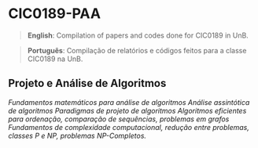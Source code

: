 # CIC0189-PAA

> **English**: Compilation of papers and codes done for CIC0189 in UnB.

> **Português**: Compilação de relatórios e códigos feitos para a classe CIC0189 na UnB.

## Projeto e Análise de Algoritmos

*Fundamentos matemáticos para análise de algoritmos Análise assintótica de algoritmos Paradigmas de projeto de algoritmos Algoritmos eficientes para ordenação, comparação de sequências, problemas em grafos Fundamentos de complexidade computacional, redução entre problemas, classes P e NP, problemas NP-Completos.*
